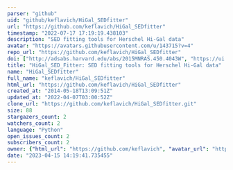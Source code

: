 ```yaml
---
parser: "github"
uid: "github/keflavich/HiGal_SEDfitter"
url: "https://github.com/keflavich/HiGal_SEDfitter"
timestamp: "2022-07-17 17:19:19.438103"
description: "SED fitting tools for Herschel Hi-Gal data"
avatar: "https://avatars.githubusercontent.com/u/143715?v=4"
repo_url: "https://github.com/keflavich/HiGal_SEDfitter"
doi: ["http://adsabs.harvard.edu/abs/2015MNRAS.450.4043W", "https://ui.adsabs.harvard.edu/abs/2018ascl.soft02007G/abstract"]
title: "HiGal_SED_Fitter: SED fitting tools for Herschel Hi-Gal data"
name: "HiGal_SEDfitter"
full_name: "keflavich/HiGal_SEDfitter"
html_url: "https://github.com/keflavich/HiGal_SEDfitter"
created_at: "2014-05-18T13:09:51Z"
updated_at: "2022-04-07T03:00:52Z"
clone_url: "https://github.com/keflavich/HiGal_SEDfitter.git"
size: 88
stargazers_count: 2
watchers_count: 2
language: "Python"
open_issues_count: 2
subscribers_count: 2
owner: {"html_url": "https://github.com/keflavich", "avatar_url": "https://avatars.githubusercontent.com/u/143715?v=4", "login": "keflavich", "type": "User"}
date: "2023-04-15 14:19:41.735455"
---
```

